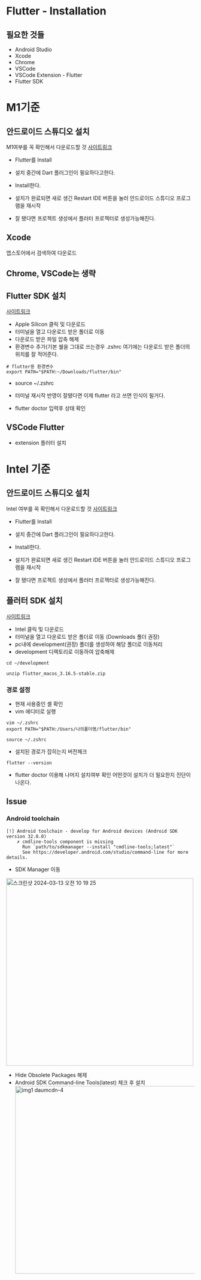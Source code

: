 # Flutter - Installation

## 필요한 것들
- Android Studio
- Xcode
- Chrome
- VSCode
- VSCode Extension - Flutter
- Flutter SDK



# M1기준

## 안드로이드 스튜디오 설치

M1여부를 꼭 확인해서 다운로드할 것
[사이트링크](https://developer.android.com/studio)


- Flutter를 Install
- 설치 중간에 Dart 플러그인이 필요하다고한다.
- Install한다.

- 설치가 완료되면 새로 생긴 Restart IDE 버튼을 눌러 안드로이드 스튜디오 프로그램을 재시작
- 잘 됐다면 프로젝트 생성에서 플러터 프로젝터로 생성가능해진다.


## Xcode

앱스토어에서 검색하여 다운로드

## Chrome, VSCode는 생략

## Flutter SDK 설치
[사이트링크](https://docs.flutter.dev/get-started/install/macos)
- Apple Silicon 클릭 및 다운로드
- 터미널을 열고 다운로드 받은 폴더로 이동
- 다운로드 받은 파일 압축 해제
- 환경변수 추가(기본 쉘을 그대로 쓰는경우 .zshrc
여기에는 다운로드 받은 폴더의 위치를 잘 적어준다. 

```
# flutter용 환경변수
export PATH="$PATH:~/Downloads/flutter/bin"
```
- source ~/.zshrc
- 터미널 재시작
반영이 잘됐다면 이제 flutter 라고 쓰면 인식이 될거다.

- flutter doctor 입력후 상태 확인

## VSCode Flutter
- extension 플러터 설치




# Intel 기준

## 안드로이드 스튜디오 설치

Intel 여부를 꼭 확인해서 다운로드할 것
[사이트링크](https://developer.android.com/studio)

- Flutter를 Install
- 설치 중간에 Dart 플러그인이 필요하다고한다.
- Install한다.

- 설치가 완료되면 새로 생긴 Restart IDE 버튼을 눌러 안드로이드 스튜디오 프로그램을 재시작
- 잘 됐다면 프로젝트 생성에서 플러터 프로젝터로 생성가능해진다.

## 플러터 SDK 설치
[사이트링크](https://docs.flutter.dev/get-started/install/macos)
- Intel 클릭 및 다운로드
- 터미널을 열고 다운로드 받은 폴더로 이동 (Downloads 폴더 권장)
- pc내에 development(권장) 폴더를 생성하여 해당 폴더로 이동처리
- development 디렉토리로 이동하여 압축해제

```
cd ~/development

unzip flutter_macos_3.16.5-stable.zip
```

### 경로 설정
- 현재 사용중인 셸 확인
- vim 에디터로 실행
```
vim ~/.zshrc
export PATH="$PATH:/Users/나의폴더명/flutter/bin"

source ~/.zshrc
```
- 설치된 경로가 잡히는지 버전체크
```
flutter --version
```
- flutter doctor 이용해 나머지 설치여부 확인
어떤것이 설치가 더 필요한지 진단이 나온다. 

## Issue

### Android toolchain
```
[!] Android toolchain - develop for Android devices (Android SDK version 32.0.0)
    ✗ cmdline-tools component is missing
      Run `path/to/sdkmanager --install "cmdline-tools;latest"`
      See https://developer.android.com/studio/command-line for more details.
```
 
- SDK Manager 이동
 <img width="500" alt="스크린샷 2024-03-13 오전 10 19 25" src="https://github.com/isGeekCode/TIL/assets/76529148/0cdbd767-e9c1-4f7b-87fc-abe041486005">

- Hide Obsolete Packages 해제
- Android SDK Command-line Tools(latest) 체크 후 설치
  <img width="500" alt="img1 daumcdn-4" src="https://github.com/isGeekCode/TIL/assets/76529148/e38fa7d7-47bd-45b9-a4ae-e746b9752571">  

